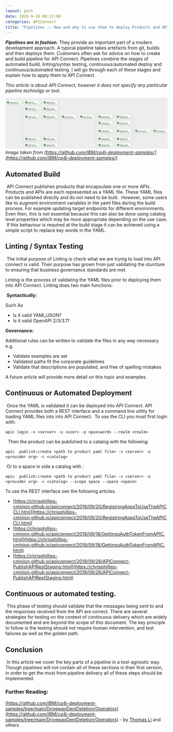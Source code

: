 ```yaml
---
layout: post
date: 2020-9-18 00:13:00
categories: APIConnect
title: "Pipelines :: How and why to use them to deploy Products and APIs into API Connect "
---
```


**_Pipelines are in fashion_**. They provide an important part of a modern development approach. A typical pipeline takes artefacts from git, builds and then deploys them.  Customers often ask for advice on how to create and build pipeline for API Connect.  Pipelines combine the stages of automated build, linting/syntax testing, continuous/automated deploy and continuous/automated testing.  I will go through each of these stages and explain how to apply them to API Connect
​

<!--more-->
_This article is about API Connect, however it does not specify any particular pipeline technolgy or tool._

![Pipelines](/images/2020-09-18-pipelines.PNG)
_Image taken from [https://github.com/IBM/cp4i-deployment-samples/](https://github.com/IBM/cp4i-deployment-samples/)_


## Automated Build
​
API Connect publishes products that encapsulate one or more APIs. Products and APIs are each represented as a YAML file. These YAML files can be published directly and do not need to be built.
​
However, some users like to augment environment variables in hte yaml files during the build process. For example updating target endpoints for different environments.  Even then, this is not essential because this can also be done using catalog level properties which may be more appropriate depending on the use case.
​
If this behaviour is required at the build stage it can be achieved using a simple script to replace key words in the YAML.
​
## Linting / Syntax Testing
​
The initial purpose of Linting is check what we are trynig to load into API connect is valid. Their  purpose has grown from just validating the sturcture to ensuring that business  governance standards are met.

Linting is the process of validating the YAML files prior to deploying them into API Connect. Linting does two main functions:

​
**Syntactically:**

Such As
* Is it valid YAML/JSON?
* Is it valid OpenAPI 2/3/3.1?

**Governance:**

Additional rules can be written to validate the files in any way necessary e.g.
​
* Validate examples are set
* Validated paths fit the corporate guidelines
* Validate that descriptions are populated, and free of spelling mistakes
​

A future article will provide more detail on this topic and examples.
​
​
## Continuous or Automated Deployment
​
Once the YAML is validated it can be deployed into API Connect. API Connect provides both a REST interface and a command line utility for loading YAML files into into API Connect.
​
To use the CLI you must first login with:
​
```
apic login -s <server> -u <user> -p <password> --realm <realm>
```
​
​
Then the product can be published to a catalog with the following:
​
```
apic  publish:create <path to product yaml file> -s <server> -o <provider org> -c <catalog>  
```
​
Or to a space in side a catalog with :
​
```
apic  publish:create <path to product yaml file> -s <server> -o <provider org> -c <catalog> --scope space --space <space>
```

To use the REST interface see the following articles.
* [https://chrisphillips-cminion.github.io/apiconnect/2019/09/20/RegistringAppsToUseTheAPICCLI.html](https://chrisphillips-cminion.github.io/apiconnect/2019/09/20/RegistringAppsToUseTheAPICCLI.html)
* [https://chrisphillips-cminion.github.io/apiconnect/2019/09/18/GettingoAuthTokenFromAPIC.html](https://chrisphillips-cminion.github.io/apiconnect/2019/09/18/GettingoAuthTokenFromAPIC.html)
* [https://chrisphillips-cminion.github.io/apiconnect/2019/09/26/APIConnect-PublishAPIRestStaging.html](https://chrisphillips-cminion.github.io/apiconnect/2019/09/26/APIConnect-PublishAPIRestStaging.html)
​
​


## Continuous or automated testing.
​
This phase of testing should validate that the messages being sent to and the responses received from the API are correct. There are several strategies for testing on the context of continuous delivery which are widely documented and are beyond the scope of this document. The key principle to follow is the testing should not require human intervention, and test failures as well as the golden path.
​
## Conclusion
​
In this article we cover the key parts of a pipeline in a tool-agnostic way. Though pipelines will not contain all of these sections in their first version, in order to get the most from pipeline delivery all of these steps should be implemented.


### Further Reading:
[https://github.com/IBM/cp4i-deployment-samples/tree/main/DrivewayDentDeletion/Operators](https://github.com/IBM/cp4i-deployment-samples/tree/main/DrivewayDentDeletion/Operators) - by [Thomas Li](https://github.com/tim-lo) and others

